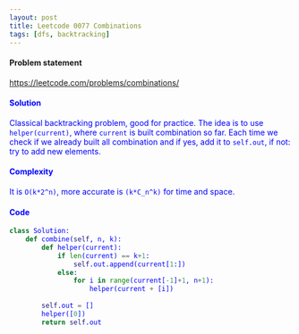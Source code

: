 ```yaml
---
layout: post
title: Leetcode 0077 Combinations
tags: [dfs, backtracking]
---
```


#### Problem statement

<a href="https://leetcode.com/problems/combinations/"> <font color = blue>https://leetcode.com/problems/combinations/

#### Solution
Classical backtracking problem, good for practice. The idea is to use `helper(current)`, where `current` is built combination so far. Each time we check if we already built all combination and if yes, add it to `self.out`, if not: try to add new elements.

#### Complexity
It is `O(k*2^n)`, more accurate is `(k*C_n^k)` for time and space.

#### Code
```python
class Solution:
    def combine(self, n, k):
        def helper(current):
            if len(current) == k+1:
                self.out.append(current[1:])
            else:
                for i in range(current[-1]+1, n+1):
                    helper(current + [i])
        
        self.out = []
        helper([0])
        return self.out
```

